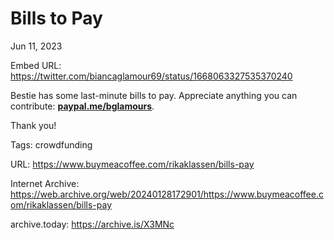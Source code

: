 # Bills to Pay
Jun 11, 2023

Embed URL: https://twitter.com/biancaglamour69/status/1668063327535370240

Bestie has some last-minute bills to pay. Appreciate anything you can contribute: **[paypal.me/bglamours](https://www.paypal.me/bglamours)**.

Thank you!

Tags: crowdfunding

URL: https://www.buymeacoffee.com/rikaklassen/bills-pay

Internet Archive: https://web.archive.org/web/20240128172901/https://www.buymeacoffee.com/rikaklassen/bills-pay

archive.today: https://archive.is/X3MNc
